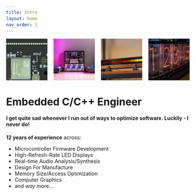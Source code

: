 ```yaml
---
title: Intro
layout: home
nav_order: 1
---
```


![Connor Nishijima](https://github.com/connornishijima/connornishijima.github.io/blob/main/img/banner.png?raw=true)

# Embedded C/C++ Engineer

#### I get quite sad whenever I run out of ways to optimize software. Luckily - I never do!

**12 years of experience** across:

- Microcontroller Firmware Development
- High-Refresh-Rate LED Displays
- Real-time Audio Analysis/Synthesis
- Design For Manufacture
- Memory Size/Access Optimization
- Computer Graphics 
- and *way* more...
